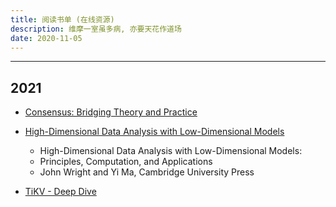 ```yaml
---
title: 阅读书单 (在线资源)
description: 维摩一室虽多病, 亦要天花作道场
date: 2020-11-05
---
```


------------------

## 2021

* [Consensus: Bridging Theory and Practice](https://github.com/ongardie/dissertation)

* [High-Dimensional Data Analysis with Low-Dimensional Models](https://book-wright-ma.github.io)
  - High-Dimensional Data Analysis with Low-Dimensional Models:
  -   Principles, Computation, and Applications
  - John Wright and Yi Ma, Cambridge University Press

* [TiKV - Deep Dive](https://tikv.org/deep-dive/introduction/)
